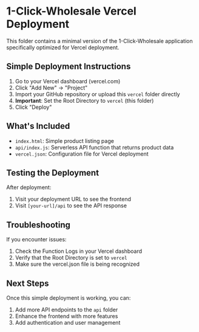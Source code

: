 # 1-Click-Wholesale Vercel Deployment

This folder contains a minimal version of the 1-Click-Wholesale application specifically optimized for Vercel deployment.

## Simple Deployment Instructions

1. Go to your Vercel dashboard (vercel.com)
2. Click "Add New" -> "Project"
3. Import your GitHub repository or upload this `vercel` folder directly
4. **Important**: Set the Root Directory to `vercel` (this folder)
5. Click "Deploy"

## What's Included

- `index.html`: Simple product listing page
- `api/index.js`: Serverless API function that returns product data
- `vercel.json`: Configuration file for Vercel deployment

## Testing the Deployment

After deployment:

1. Visit your deployment URL to see the frontend
2. Visit `[your-url]/api` to see the API response

## Troubleshooting

If you encounter issues:

1. Check the Function Logs in your Vercel dashboard
2. Verify that the Root Directory is set to `vercel`
3. Make sure the vercel.json file is being recognized

## Next Steps

Once this simple deployment is working, you can:

1. Add more API endpoints to the `api` folder
2. Enhance the frontend with more features
3. Add authentication and user management